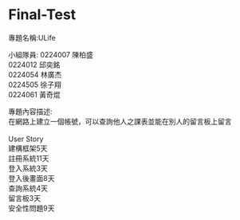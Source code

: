 # Final-Test

專題名稱:ULife

小組隊員:
0224007 陳柏盛<br>
0224012 邱奕銘<br>
0224054 林廣杰<br>
0224505 徐子翔<br>
0224061 黃奇焜<br>

專題內容描述:<br>
在網路上建立一個帳號，可以查詢他人之課表並能在別人的留言板上留言<br><br>
User Story<br>
建構框架5天<br>
註冊系統11天<br>
登入系統3天<br>
登入後畫面8天<br>
查詢系統4天<br>
留言板3天<br>
安全性問題9天<br>
